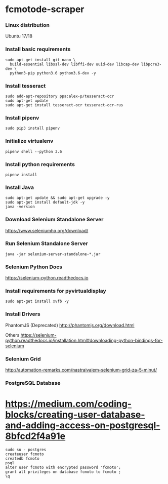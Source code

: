 # fcmotode-scraper

### Linux distribution
Ubuntu 17/18

### Install basic requirements
```
sudo apt-get install git nano \
  build-essential libssl-dev libffi-dev uuid-dev libcap-dev libpcre3-dev \
  python3-pip python3.6 python3.6-dev -y
```

### Install tesseract
```
sudo add-apt-repository ppa:alex-p/tesseract-ocr
sudo apt-get update
sudo apt-get install tesseract-ocr tesseract-ocr-rus
```

### Install pipenv
```
sudo pip3 install pipenv
```

### Initialize virtualenv
```
pipenv shell --python 3.6
```

### Install python requirements
```
pipenv install
```

### Install Java
```
sudo apt-get update && sudo apt-get upgrade -y
sudo apt-get install default-jdk -y
java -version
```

### Download Selenium Standalone Server
https://www.seleniumhq.org/download/

### Run Selenium Standalone Server
```
java -jar selenium-server-standalone-*.jar
```

### Selenium Python Docs
https://selenium-python.readthedocs.io


### Install requirements for pyvirtualdisplay
```
sudo apt-get install xvfb -y
```

### Install Drivers
PhantomJS (Deprecated)
http://phantomjs.org/download.html

Others
https://selenium-python.readthedocs.io/installation.html#downloading-python-bindings-for-selenium

### Selenium Grid
http://automation-remarks.com/nastraivaiem-selenium-grid-za-5-minut/


### PostgreSQL Database
# https://medium.com/coding-blocks/creating-user-database-and-adding-access-on-postgresql-8bfcd2f4a91e
```
sudo su - postgres
createuser fcmoto
createdb fcmoto
psql
alter user fcmoto with encrypted password 'fcmoto';
grant all privileges on database fcmoto to fcmoto ;
\q
```
